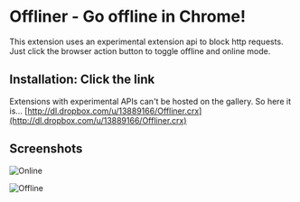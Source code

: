 # Offliner - Go offline in Chrome!

This extension uses an experimental extension api to block http requests.
Just click the browser action button to toggle offline and online mode.

## Installation: Click the link
Extensions with experimental APIs can't be hosted on the gallery. So
here it is...
[http://dl.dropbox.com/u/13889166/Offliner.crx](http://dl.dropbox.com/u/13889166/Offliner.crx)

## Screenshots

![Online](https://img.skitch.com/20110817-kx6mhbkba24fcx1gxigwm9qx8x.jpg)


![Offline](https://img.skitch.com/20110817-c3jre29c7c536yxiipqpe2wmai.jpg)
